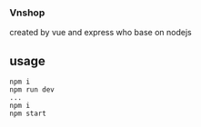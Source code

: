 ### Vnshop
created by vue and express who base on nodejs
## usage
```
npm i
npm run dev
...
npm i
npm start 
```

